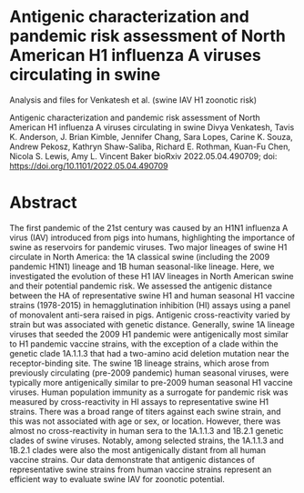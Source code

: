 # Antigenic characterization and pandemic risk assessment of North American H1 influenza A viruses circulating in swine

Analysis and files for Venkatesh et al. (swine IAV H1 zoonotic risk)

Antigenic characterization and pandemic risk assessment of North American H1 influenza A viruses circulating in swine
Divya Venkatesh, Tavis K. Anderson, J. Brian Kimble, Jennifer Chang, Sara Lopes, Carine K. Souza, Andrew Pekosz, Kathryn Shaw-Saliba, Richard E. Rothman, Kuan-Fu Chen, Nicola S. Lewis, Amy L. Vincent Baker
bioRxiv 2022.05.04.490709; doi: <https://doi.org/10.1101/2022.05.04.490709>

# Abstract
The first pandemic of the 21st century was caused by an H1N1 influenza A virus (IAV) introduced from pigs into humans, highlighting the importance of swine as reservoirs for pandemic viruses. Two major lineages of swine H1 circulate in North America: the 1A classical swine (including the 2009 pandemic H1N1) lineage and 1B human seasonal-like lineage. Here, we investigated the evolution of these H1 IAV lineages in North American swine and their potential pandemic risk. We assessed the antigenic distance between the HA of representative swine H1 and human seasonal H1 vaccine strains (1978-2015) in hemagglutination inhibition (HI) assays using a panel of monovalent anti-sera raised in pigs. Antigenic cross-reactivity varied by strain but was associated with genetic distance. Generally, swine 1A lineage viruses that seeded the 2009 H1 pandemic were antigenically most similar to H1 pandemic vaccine strains, with the exception of a clade within the genetic clade 1A.1.1.3 that had a two-amino acid deletion mutation near the receptor-binding site. The swine 1B lineage strains, which arose from previously circulating (pre-2009 pandemic) human seasonal viruses, were typically more antigenically similar to pre-2009 human seasonal H1 vaccine viruses. Human population immunity as a surrogate for pandemic risk was measured by cross-reactivity in HI assays to representative swine H1 strains. There was a broad range of titers against each swine strain, and this was not associated with age or sex, or location. However, there was almost no cross-reactivity in human sera to the 1A.1.1.3 and 1B.2.1 genetic clades of swine viruses. Notably, among selected strains, the 1A.1.1.3 and 1B.2.1 clades were also the most antigenically distant from all human vaccine strains. Our data demonstrate that antigenic distances of representative swine strains from human vaccine strains represent an efficient way to evaluate swine IAV for zoonotic potential.
